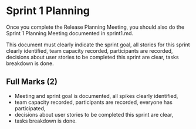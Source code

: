 # Sprint 1 Planning

 Once you complete the Release Planning Meeting, you should also do the Sprint 1 Planning Meeting documented in sprint1.md.

 This document must clearly indicate the sprint goal, all stories for this sprint clearly identified, team capacity recorded, participants are recorded, decisions about user stories to be completed this sprint are clear, tasks breakdown is done.

## Full Marks (2)
- Meeting and sprint goal is documented, all spikes clearly identified,
- team capacity recorded, participants are recorded, everyone has participated,
- decisions about user stories to be completed this sprint are clear,
- tasks breakdown is done.
